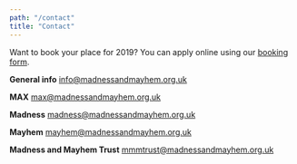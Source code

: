 ```yaml
---
path: "/contact"
title: "Contact"
---
```


Want to book your place for 2019? You can apply online using our [booking form](/booking).

**General info** <info@madnessandmayhem.org.uk>

**MAX** <max@madnessandmayhem.org.uk>

**Madness** <madness@madnessandmayhem.org.uk>

**Mayhem** <mayhem@madnessandmayhem.org.uk>

**Madness and Mayhem Trust** <mmmtrust@madnessandmayhem.org.uk>
